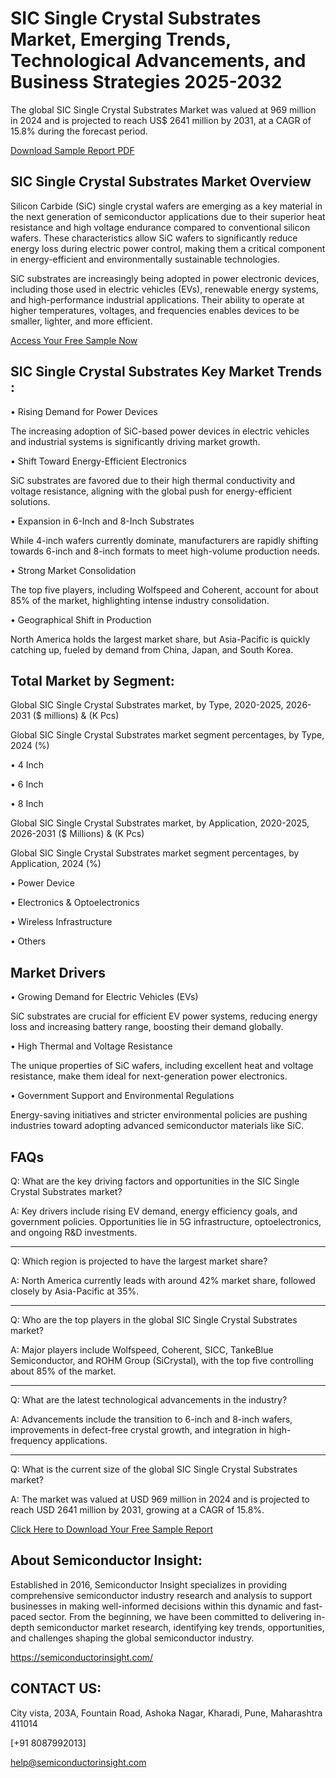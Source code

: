 <h1>SIC Single Crystal Substrates Market, Emerging Trends, Technological Advancements, and Business Strategies 2025-2032</h1>

The global SIC Single Crystal Substrates Market was valued at 969 million in 2024 and is projected to reach US$ 2641 million by 2031, at a CAGR of 15.8% during the forecast period.

[Download Sample Report PDF](https://semiconductorinsight.com/download-sample-report/?product_id=91119)

<h2>SIC Single Crystal Substrates Market Overview</h2>

Silicon Carbide (SiC) single crystal wafers are emerging as a key material in the next generation of semiconductor applications due to their superior heat resistance and high voltage endurance compared to conventional silicon wafers. These characteristics allow SiC wafers to significantly reduce energy loss during electric power control, making them a critical component in energy-efficient and environmentally sustainable technologies.

SiC substrates are increasingly being adopted in power electronic devices, including those used in electric vehicles (EVs), renewable energy systems, and high-performance industrial applications. Their ability to operate at higher temperatures, voltages, and frequencies enables devices to be smaller, lighter, and more efficient.

[Access Your Free Sample Now](https://semiconductorinsight.com/report/sic-single-crystal-substrates-market/)

<h2>SIC Single Crystal Substrates Key Market Trends  :</h2>

•	Rising Demand for Power Devices

The increasing adoption of SiC-based power devices in electric vehicles and industrial systems is significantly driving market growth.

•	Shift Toward Energy-Efficient Electronics

SiC substrates are favored due to their high thermal conductivity and voltage resistance, aligning with the global push for energy-efficient solutions.

•	Expansion in 6-Inch and 8-Inch Substrates

While 4-inch wafers currently dominate, manufacturers are rapidly shifting towards 6-inch and 8-inch formats to meet high-volume production needs.

•	Strong Market Consolidation

The top five players, including Wolfspeed and Coherent, account for about 85% of the market, highlighting intense industry consolidation.

•	Geographical Shift in Production

North America holds the largest market share, but Asia-Pacific is quickly catching up, fueled by demand from China, Japan, and South Korea.

<h2>Total Market by Segment:</h2>

Global SIC Single Crystal Substrates market, by Type, 2020-2025, 2026-2031 ($ millions) & (K Pcs)

Global SIC Single Crystal Substrates market segment percentages, by Type, 2024 (%)

•	4 Inch

•	6 Inch

•	8 Inch

Global SIC Single Crystal Substrates market, by Application, 2020-2025, 2026-2031 ($ Millions) & (K Pcs)

Global SIC Single Crystal Substrates market segment percentages, by Application, 2024 (%)

•	Power Device

•	Electronics & Optoelectronics

•	Wireless Infrastructure

•	Others

<h2>Market Drivers</h2>

•	Growing Demand for Electric Vehicles (EVs)

SiC substrates are crucial for efficient EV power systems, reducing energy loss and increasing battery range, boosting their demand globally.

•	High Thermal and Voltage Resistance

The unique properties of SiC wafers, including excellent heat and voltage resistance, make them ideal for next-generation power electronics.

•	Government Support and Environmental Regulations

Energy-saving initiatives and stricter environmental policies are pushing industries toward adopting advanced semiconductor materials like SiC.

<h2>FAQs</h2>

Q: What are the key driving factors and opportunities in the SIC Single Crystal Substrates market?

A: Key drivers include rising EV demand, energy efficiency goals, and government policies. Opportunities lie in 5G infrastructure, optoelectronics, and ongoing R&D investments.

________________________________________

Q: Which region is projected to have the largest market share?

A: North America currently leads with around 42% market share, followed closely by Asia-Pacific at 35%.

________________________________________

Q: Who are the top players in the global SIC Single Crystal Substrates market?

A: Major players include Wolfspeed, Coherent, SICC, TankeBlue Semiconductor, and ROHM Group (SiCrystal), with the top five controlling about 85% of the market.

________________________________________

Q: What are the latest technological advancements in the industry?

A: Advancements include the transition to 6-inch and 8-inch wafers, improvements in defect-free crystal growth, and integration in high-frequency applications.

________________________________________

Q: What is the current size of the global SIC Single Crystal Substrates market?

A: The market was valued at USD 969 million in 2024 and is projected to reach USD 2641 million by 2031, growing at a CAGR of 15.8%.

[Click Here to Download Your Free Sample Report ](https://semiconductorinsight.com/download-sample-report/?product_id=91119)

<h2>About Semiconductor Insight:</h2>

Established in 2016, Semiconductor Insight specializes in providing comprehensive semiconductor industry research and analysis to support businesses in making well-informed decisions within this dynamic and fast-paced sector. From the beginning, we have been committed to delivering in-depth semiconductor market research, identifying key trends, opportunities, and challenges shaping the global semiconductor industry.

https://semiconductorinsight.com/

<h2>CONTACT US:</h2>

City vista, 203A, Fountain Road, Ashoka Nagar, Kharadi, Pune, Maharashtra 411014

[+91 8087992013]

help@semiconductorinsight.com
